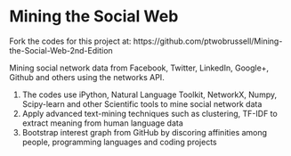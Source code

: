 <h1>Mining the Social Web</h1>

<p>Fork the codes for this project at: https://github.com/ptwobrussell/Mining-the-Social-Web-2nd-Edition</p>

<p>Mining social network data from Facebook, Twitter, LinkedIn, Google+, Github and others using the networks API.</p>

<ol>
<li>The codes use iPython, Natural Language Toolkit, NetworkX, Numpy, Scipy-learn and other Scientific tools to mine social network data</li>

<li>Apply advanced text-mining techniques such as clustering, TF-IDF to extract meaning from human language data</li>

<li>Bootstrap interest graph from GitHub by discoring affinities among people, programming languages and coding projects</li>
 
</ol>